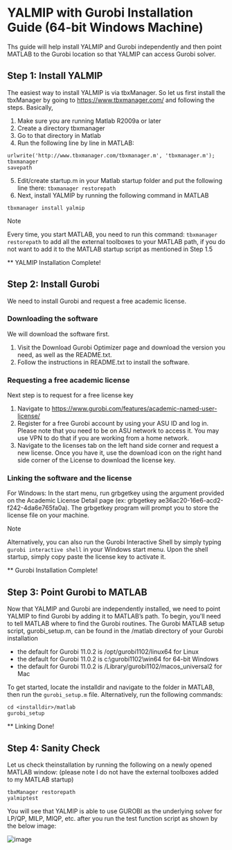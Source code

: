 # YALMIP with Gurobi Installation Guide (64-bit Windows Machine)
Ths guide will help install YALMIP and Gurobi independently and then point MATLAB to the Gurobi location so that YALMIP can access Gurobi solver.

## Step 1: Install YALMIP
The easiest way to install YALMIP is via tbxManager. So let us first install the tbxManager by going to https://www.tbxmanager.com/ and following the steps. Basically, 
1. Make sure you are running Matlab R2009a or later
2. Create a directory tbxmanager
3. Go to that directory in Matlab
4. Run the following line by line in MATLAB:
```
urlwrite('http://www.tbxmanager.com/tbxmanager.m', 'tbxmanager.m');
tbxmanager
savepath
```
5. Edit/create startup.m in your Matlab startup folder and put the following line there:
`tbxmanager restorepath`
6. Next, install YALMIP by running the following command in MATLAB
```
tbxmanager install yalmip
```
> [!NOTE]
> Every time, you start MATLAB, you need to run this command: `tbxmanager restorepath` to add all the external toolboxes to your MATLAB path, if you do not want to add it to the MATLAB startup script as mentioned in Step 1.5

** YALMIP Installation Complete!

## Step 2: Install Gurobi 
We need to install Gurobi and request a free academic license. 

### Downloading the software
We will download the software first.
1.	Visit the Download Gurobi Optimizer page and download the version you need, as well as the README.txt.
2.	Follow the instructions in README.txt to install the software.
   
### Requesting a free academic license
Next step is to request for a free license key
1.	Navigate to https://www.gurobi.com/features/academic-named-user-license/
2.	Register for a free Gurobi account by using your ASU ID and log in. Please note that you need to be on ASU network to access it. You may use VPN to do that if you are working from a home network. 
3.	Navigate to the licenses tab on the left hand side corner and request a new license. Once you have it, use the download icon on the right hand side corner of the License to download the license key. 

### Linking the software and the license
For Windows: In the start menu, run grbgetkey using the argument provided on the Academic License Detail page (ex: grbgetkey ae36ac20-16e6-acd2-f242-4da6e765fa0a). The grbgetkey program will prompt you to store the license file on your machine. 

>[!NOTE]
>Alternatively, you can also run the Gurobi Interactive Shell by simply typing `gurobi interactive shell` in your Windows start menu. Upon the shell startup, simply copy paste the license key to activate it.

** Gurobi Installation Complete!

## Step 3: Point Gurobi to MATLAB 
Now that YALMIP and Gurobi are independently installed, we need to point YALMIP to find Gurobi by adding it to MATLAB’s path. To begin, you'll need to tell MATLAB where to find the Gurobi routines. The Gurobi MATLAB setup script, gurobi_setup.m, can be found in the <installdir>/matlab directory of your Gurobi installation
+ the default <installdir> for Gurobi 11.0.2 is /opt/gurobi1102/linux64 for Linux
+ the default <installdir> for Gurobi 11.0.2 is c:\gurobi1102\win64 for 64-bit Windows
+ the default <installdir> for Gurobi 11.0.2 is /Library/gurobi1102/macos_universal2 for Mac

To get started, locate the installdir and navigate to the folder in MATLAB, then run the `gurobi_setup.m` file. Alternatively, run the following commands:
```
cd <installdir>/matlab
gurobi_setup
```
** Linking Done!

## Step 4: Sanity Check
Let us check theinstallation by running the following on a newly opened MATLAB window: (please note I do not have the external toolboxes added to my MATLAB startup)
```
tbxManager restorepath 
yalmiptest
```
You will see that YALMIP is able to use GUROBI as the underlying solver for LP/QP, MILP, MIQP, etc. after you run the test function script as shown by the below image:

![image](https://github.com/user-attachments/assets/e2bdd9ba-4c47-48bf-8ea2-4f3cf59a43e0)
